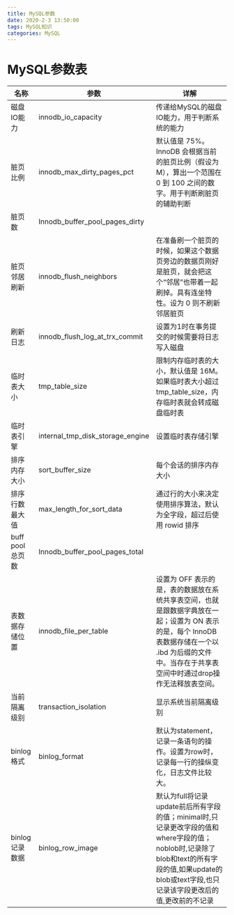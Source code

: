 ```yaml
---
title: MySQL参数
date: 2020-2-3 13:50:00
tags: MySQL知识
categories: MySQL
---
```


# MySQL参数表

| 名称 | 参数 | 详解 |
|---|---|---|
磁盘IO能力 | innodb_io_capacity | 传递给MySQL的磁盘IO能力，用于判断系统的能力
脏页比例 | innodb_max_dirty_pages_pct | 默认值是 75%。InnoDB 会根据当前的脏页比例（假设为 M），算出一个范围在 0 到 100 之间的数字。用于判断刷脏页的辅助判断
脏页数 | Innodb_buffer_pool_pages_dirty |
脏页邻居刷新 | innodb_flush_neighbors | 在准备刷一个脏页的时候，如果这个数据页旁边的数据页刚好是脏页，就会把这个“邻居”也带着一起刷掉。具有连坐特性。设为 0 则不刷新邻居脏页
刷新日志 | innodb_flush_log_at_trx_commit | 设置为1时在事务提交的时候需要将日志写入磁盘
临时表大小 | tmp_table_size | 限制内存临时表的大小，默认值是 16M。如果临时表大小超过 tmp_table_size，内存临时表就会转成磁盘临时表
临时表引擎 | internal_tmp_disk_storage_engine | 设置临时表存储引擎
排序内存大小 | sort_buffer_size | 每个会话的排序内存大小
排序行数最大值 | max_length_for_sort_data | 通过行的大小来决定使用排序算法，默认为全字段，超过后使用 rowid 排序
buff pool 总页数 | Innodb_buffer_pool_pages_total |
表数据存储位置 | innodb_file_per_table | 设置为 OFF 表示的是，表的数据放在系统共享表空间，也就是跟数据字典放在一起；设置为 ON 表示的是，每个 InnoDB 表数据存储在一个以 .ibd 为后缀的文件中。当存在于共享表空间中时通过drop操作无法释放表空间。
当前隔离级别 | transaction_isolation | 显示系统当前隔离级别
binlog格式 | binlog_format | 默认为statement，记录一条语句的操作。设置为row时，记录每一行的操纵变化，日志文件比较大。
binlog记录数据 | binlog_row_image | 默认为full将记录update前后所有字段的值；minimal时,只记录更改字段的值和where字段的值；noblob时,记录除了blob和text的所有字段的值,如果update的blob或text字段,也只记录该字段更改后的值,更改前的不记录

